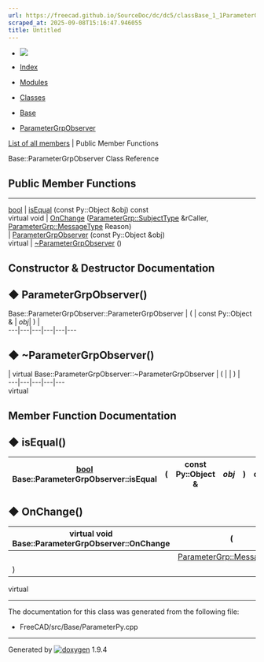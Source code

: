 ```yaml
---
url: https://freecad.github.io/SourceDoc/dc/dc5/classBase_1_1ParameterGrpObserver.html
scraped_at: 2025-09-08T15:16:47.946055
title: Untitled
---
```


  * [ ![](https://www.freecad.org/svg/logo-freecad.svg) ](https://freecadweb.org "FreeCAD")
  * [Index](../../index.html "Index")
  * [Modules](../../modules.html "Modules list")
  * [Classes](../../annotated.html "Annotated list")

  * [Base](../../db/d07/namespaceBase.html)
  * [ParameterGrpObserver](../../dc/dc5/classBase_1_1ParameterGrpObserver.html)

[List of all members](../../d1/d2e/classBase_1_1ParameterGrpObserver-members.html) | Public Member Functions

Base::ParameterGrpObserver Class Reference

##  Public Member Functions  
  
---  
[bool](../../d9/db9/classbool.html) | [isEqual](../../dc/dc5/classBase_1_1ParameterGrpObserver.html#aada20bd9a351d27f59998f0ce60d1c1b) (const Py::Object &obj) const  
virtual void | [OnChange](../../dc/dc5/classBase_1_1ParameterGrpObserver.html#a674b121d2d523ea81a5e55d3bd48f9e6) ([ParameterGrp::SubjectType](../../dd/d73/classBase_1_1Subject.html#a1c16f19b95c6fb0c33976ebb62a55b06) &rCaller, [ParameterGrp::MessageType](../../dd/d73/classBase_1_1Subject.html#a64dbd963ab6f449d073fd9b56cc277ff) Reason)  
|
[ParameterGrpObserver](../../dc/dc5/classBase_1_1ParameterGrpObserver.html#a6260c32d99d8ad01f92ce21a764fcd67)
(const Py::Object &obj)  
virtual | [~ParameterGrpObserver](../../dc/dc5/classBase_1_1ParameterGrpObserver.html#a8b044afe983618eafa55ff5950fbf416) ()  
  
## Constructor & Destructor Documentation

## ◆ ParameterGrpObserver()

Base::ParameterGrpObserver::ParameterGrpObserver  | ( | const Py::Object & | _obj_| ) |   
---|---|---|---|---|---  
  
## ◆ ~ParameterGrpObserver()

| virtual Base::ParameterGrpObserver::~ParameterGrpObserver  | ( | | ) |   
---|---|---|---|---  
virtual  
  
## Member Function Documentation

## ◆ isEqual()

[bool](../../d9/db9/classbool.html) Base::ParameterGrpObserver::isEqual  | ( | const Py::Object & | _obj_| ) |  const  
---|---|---|---|---|---  
  
## ◆ OnChange()

| virtual void Base::ParameterGrpObserver::OnChange  | ( | [ParameterGrp::SubjectType](../../dd/d73/classBase_1_1Subject.html#a1c16f19b95c6fb0c33976ebb62a55b06) & | _rCaller_ ,   
---|---|---|---  
|  | [ParameterGrp::MessageType](../../dd/d73/classBase_1_1Subject.html#a64dbd963ab6f449d073fd9b56cc277ff) | _Reason_  
| ) | |   
virtual  
  
* * *

The documentation for this class was generated from the following file:

  * FreeCAD/src/Base/ParameterPy.cpp

* * *

Generated by
[![doxygen](../../doxygen.svg)](https://www.doxygen.org/index.html) 1.9.4

